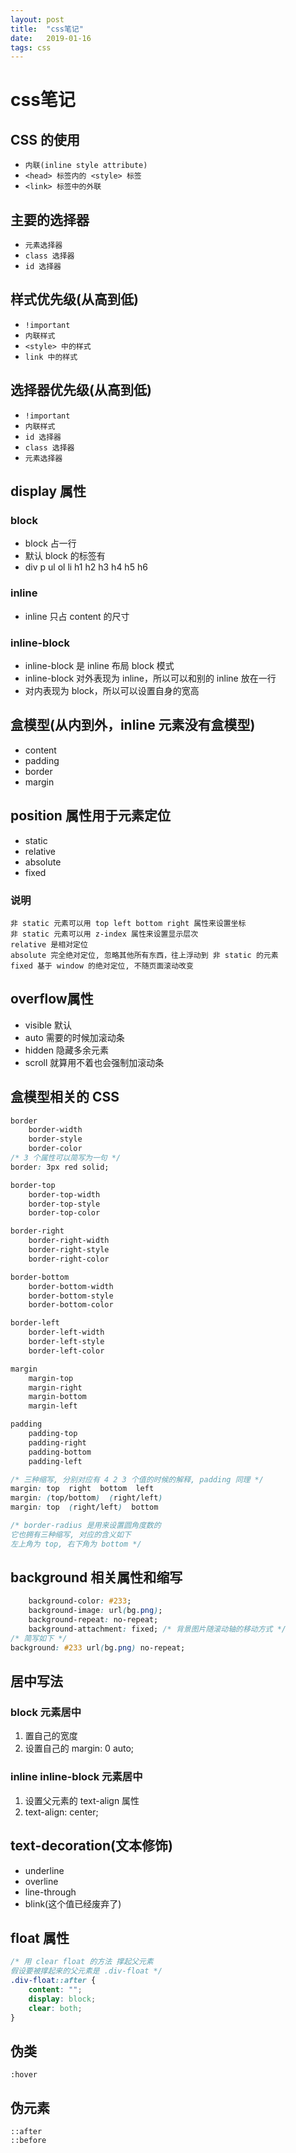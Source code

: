 ```yaml
---
layout: post
title:  "css笔记"
date:   2019-01-16
tags: css
---
```


# css笔记

## CSS 的使用
- `内联(inline style attribute)`
- `<head> 标签内的 <style> 标签`
- `<link> 标签中的外联`

## 主要的选择器
- `元素选择器`
- `class 选择器`
- `id 选择器`

## 样式优先级(从高到低)
- `!important`
- `内联样式`
- `<style> 中的样式`
- `link 中的样式`

## 选择器优先级(从高到低)
- `!important`
- `内联样式`
- `id 选择器`
- `class 选择器`
- `元素选择器`

## display 属性
### block
- block 占一行
- 默认 block 的标签有
- div p ul ol li h1 h2 h3 h4 h5 h6
### inline
- inline 只占 content 的尺寸
### inline-block
- inline-block 是 inline 布局 block 模式
- inline-block 对外表现为 inline，所以可以和别的 inline 放在一行
- 对内表现为 block，所以可以设置自身的宽高

## 盒模型(从内到外，inline 元素没有盒模型)
- content
- padding
- border
- margin

## position 属性用于元素定位
- static
- relative
- absolute
- fixed
### 说明
    非 static 元素可以用 top left bottom right 属性来设置坐标
    非 static 元素可以用 z-index 属性来设置显示层次
    relative 是相对定位
    absolute 完全绝对定位, 忽略其他所有东西，往上浮动到 非 static 的元素
    fixed 基于 window 的绝对定位, 不随页面滚动改变

## overflow属性
- visible 默认
- auto 需要的时候加滚动条
- hidden 隐藏多余元素
- scroll 就算用不着也会强制加滚动条


## 盒模型相关的 CSS

```css
border
    border-width
    border-style
    border-color
/* 3 个属性可以简写为一句 */
border: 3px red solid;

border-top
    border-top-width
    border-top-style
    border-top-color

border-right
    border-right-width
    border-right-style
    border-right-color

border-bottom
    border-bottom-width
    border-bottom-style
    border-bottom-color

border-left
    border-left-width
    border-left-style
    border-left-color

margin
    margin-top
    margin-right
    margin-bottom
    margin-left

padding
    padding-top
    padding-right
    padding-bottom
    padding-left

/* 三种缩写, 分别对应有 4 2 3 个值的时候的解释, padding 同理 */
margin: top  right  bottom  left
margin: (top/bottom)  (right/left)
margin: top  (right/left)  bottom

/* border-radius 是用来设置圆角度数的
它也拥有三种缩写, 对应的含义如下
左上角为 top, 右下角为 bottom */
```

## background 相关属性和缩写
```css
    background-color: #233;
    background-image: url(bg.png);
    background-repeat: no-repeat;
    background-attachment: fixed; /* 背景图片随滚动轴的移动方式 */
/* 简写如下 */
background: #233 url(bg.png) no-repeat;
```


## 居中写法
### block 元素居中
1. 置自己的宽度
2. 设置自己的 margin: 0 auto;

### inline inline-block 元素居中
1. 设置父元素的 text-align 属性
2. text-align: center;

## text-decoration(文本修饰)
- underline
- overline
- line-through
- blink(这个值已经废弃了)



## float 属性
```css
/* 用 clear float 的方法 撑起父元素
假设要被撑起来的父元素是 .div-float */
.div-float::after {
    content: "";
    display: block;
    clear: both;
}
```

## 伪类
    :hover
## 伪元素
    ::after
    ::before